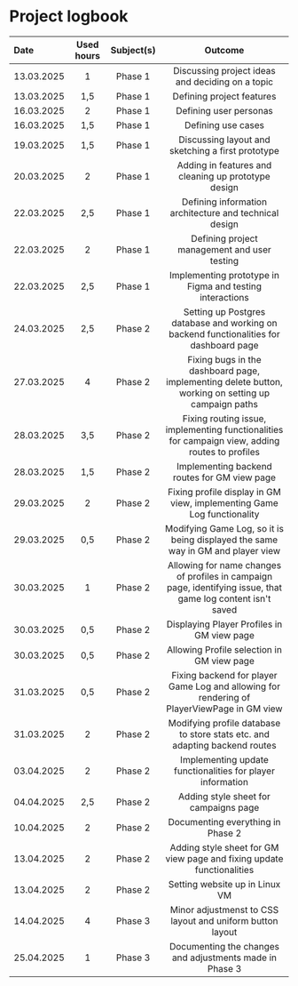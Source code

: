 # Project logbook

| Date  | Used hours | Subject(s) |  Outcome |
| :---  |     :---:      |     :---:      |     :---:      |
| 13.03.2025 | 1 | Phase 1  | Discussing project ideas and deciding on a topic  |
| 13.03.2025 | 1,5 | Phase 1  | Defining project features |
| 16.03.2025 | 2 | Phase 1  | Defining user personas |
| 16.03.2025 | 1,5 | Phase 1  | Defining use cases |
| 19.03.2025 | 1,5 | Phase 1  | Discussing layout and sketching a first prototype |
| 20.03.2025 | 2 | Phase 1  | Adding in features and cleaning up prototype design |
| 22.03.2025 | 2,5 | Phase 1  | Defining information architecture and technical design |
| 22.03.2025 | 2 | Phase 1  | Defining project management and user testing |
| 22.03.2025 | 2,5 | Phase 1  | Implementing prototype in Figma and testing interactions |
| 24.03.2025 | 2,5 | Phase 2  | Setting up Postgres database and working on backend functionalities for dashboard page |
| 27.03.2025 | 4 | Phase 2 | Fixing bugs in the dashboard page, implementing delete button, working on setting up campaign paths |
| 28.03.2025 | 3,5 | Phase 2 | Fixing routing issue, implementing functionalities for campaign view, adding routes to profiles |
| 28.03.2025 | 1,5 | Phase 2 | Implementing backend routes for GM view page |
| 29.03.2025 | 2 | Phase 2 | Fixing profile display in GM view, implementing Game Log functionality |
| 29.03.2025 | 0,5 | Phase 2 | Modifying Game Log, so it is being displayed the same way in GM and player view |
| 30.03.2025 | 1 | Phase 2 | Allowing for name changes of profiles in campaign page, identifying issue, that game log content isn't saved |
| 30.03.2025 | 0,5 | Phase 2 | Displaying Player Profiles in GM view page |
| 30.03.2025 | 0,5 | Phase 2 | Allowing Profile selection in GM view page |
| 31.03.2025 | 0,5 | Phase 2 | Fixing backend for player Game Log and allowing for rendering of PlayerViewPage in GM view |
| 31.03.2025 | 2 | Phase 2 | Modifying profile database to store stats etc. and adapting backend routes |
| 03.04.2025 | 2 | Phase 2 | Implementing update functionalities for player information |
| 04.04.2025 | 2,5 | Phase 2 | Adding style sheet for campaigns page |
| 10.04.2025 | 2 | Phase 2 | Documenting everything in Phase 2 |
| 13.04.2025 | 2 | Phase 2 | Adding style sheet for GM view page and fixing update functionalities |
| 13.04.2025 | 2 | Phase 2 | Setting website up in Linux VM |
| 14.04.2025 | 4 | Phase 3 | Minor adjustmenst to CSS layout and uniform button layout |
| 25.04.2025 | 1 | Phase 3 | Documenting the changes and adjustments made in Phase 3 |
